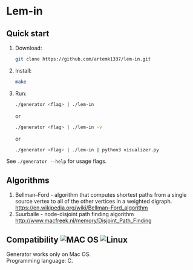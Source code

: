 # Lem-in

## Quick start

1. Download:
    ```bash
    git clone https://github.com/artemk1337/lem-in.git
    ```
2. Install:
    ```bash
    make
    ```
3. Run:
    ```bash
    ./generator <flag> | ./lem-in
	```
	or  
	```bash
	./generator <flag> | ./lem-in -v
    ```
	or  
	```bash
	./generator <flag> | ./lem-in | python3 visualizer.py
    ```
See `./generator --help` for usage flags.

## Algorithms
1. Bellman–Ford - algorithm that computes shortest paths from a single source vertex to all of the other vertices in a weighted digraph. https://en.wikipedia.org/wiki/Bellman–Ford_algorithm
2. Suurballe - node-disjoint path finding algorithm http://www.macfreek.nl/memory/Disjoint_Path_Finding

## Compatibility ![MAC OS](https://camo.githubusercontent.com/0d10fab705f2a805a305b477cf48a8f53ae36ca9/68747470733a2f2f6d617863646e2e69636f6e73382e636f6d2f416e64726f69645f4c2f504e472f32342f4f7065726174696e675f53797374656d732f6d61635f6f732d32342e706e67) ![Linux](https://camo.githubusercontent.com/2eb8d0628e9c8560af56118cd36345eff22c8dff/68747470733a2f2f6d617863646e2e69636f6e73382e636f6d2f436f6c6f722f504e472f32342f4f7065726174696e675f53797374656d732f6c696e75782d32342e706e67)
Generator works only on Mac OS.    
Programming language: C.
